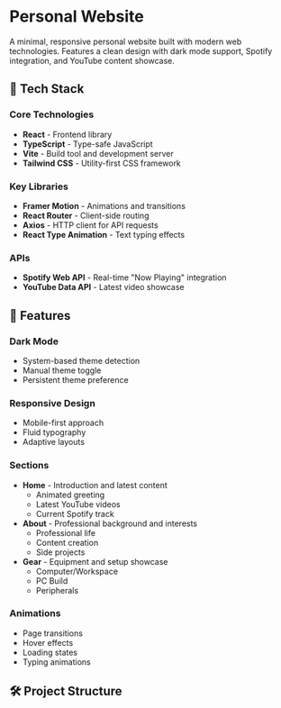 # Personal Website

A minimal, responsive personal website built with modern web technologies. Features a clean design with dark mode support, Spotify integration, and YouTube content showcase.

## 🚀 Tech Stack

### Core Technologies
- **React** - Frontend library
- **TypeScript** - Type-safe JavaScript
- **Vite** - Build tool and development server
- **Tailwind CSS** - Utility-first CSS framework

### Key Libraries
- **Framer Motion** - Animations and transitions
- **React Router** - Client-side routing
- **Axios** - HTTP client for API requests
- **React Type Animation** - Text typing effects

### APIs
- **Spotify Web API** - Real-time "Now Playing" integration
- **YouTube Data API** - Latest video showcase

## 🎯 Features

### Dark Mode
- System-based theme detection
- Manual theme toggle
- Persistent theme preference

### Responsive Design
- Mobile-first approach
- Fluid typography
- Adaptive layouts

### Sections
- **Home** - Introduction and latest content
  - Animated greeting
  - Latest YouTube videos
  - Current Spotify track
- **About** - Professional background and interests
  - Professional life
  - Content creation
  - Side projects
- **Gear** - Equipment and setup showcase
  - Computer/Workspace
  - PC Build
  - Peripherals

### Animations
- Page transitions
- Hover effects
- Loading states
- Typing animations

## 🛠 Project Structure 